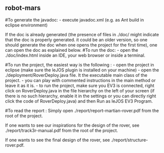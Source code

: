 ## robot-mars

#To generate the javadoc:
	- execute javadoc.xml (e.g. as Ant build in eclipse environment)

If the doc is already generated (the presence of files in ./doc/ might indicate that the doc is properly generated. it could be an older version, so one should generate the doc when one opens the project for the first time), one can open the doc as explained below.
#To run the doc:
	- open the ./doc/index.html inside an IDE, your web browser or inside a terminal.

#To run the project, the easiest way is the following :
	- open the project in eclipse (make sure the leJOS plugin is installed on your machine)
	- open the ./deployment/RoverDeploy.java file. It the executable main class of the project.
	- you can play with commented instructions in the main method or leave it as it is.
	- to run the project, make sure you EV3 is connected, right click on RoverDeploy.java in the file hierarchy on the left of your screen (if there is no such hierarchy, enable it in the settings or you can directly right click the code of RoverDeploy.java) and then Run as leJOS EV3 Program.

#To read the report :
Simply open ./report/report-martian-rover.pdf from the root of the project.

If one wants to see our inspirations for the design of the rover, see ./report/track3r-manual.pdf from the root of the project.

If one wants to see the final design of the rover, see ./report/structure-rover.pdf.
